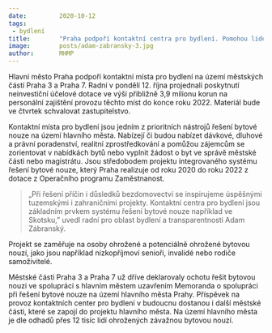 ```yaml
---
date:         2020-10-12
tags:         
 - bydlení
title:        "Praha podpoří kontaktní centra pro bydlení. Pomohou lidem ohroženým bytovou nouzí"
image: 	      posts/adam-zabransky-3.jpg
author:       MHMP
---
```


Hlavní město Praha podpoří kontaktní místa pro bydlení na území městských částí Praha 3 a Praha 7. Radní v pondělí 12. října projednali poskytnutí neinvestiční účelové dotace ve výši přibližně 3,9 milionu korun na personální zajištění provozu těchto míst do konce roku 2022. Materiál bude ve čtvrtek schvalovat zastupitelstvo. 

Kontaktní místa pro bydlení jsou jedním z prioritních nástrojů řešení bytové nouze na území hlavního města. Nabízejí či budou nabízet dávkové, dluhové a právní poradenství, realitní zprostředkování a pomůžou zájemcům se zorientovat v nabídkách bytů nebo vyplnit žádost o byt ve správě městské části nebo magistrátu. Jsou středobodem projektu integrovaného systému řešení bytové nouze, který Praha realizuje od roku 2020 do roku 2022 z dotace z Operačního programu Zaměstnanost.

> „Při řešení příčin i důsledků bezdomovectví se inspirujeme úspěšnými tuzemskými i zahraničními projekty. Kontaktní centra pro bydlení jsou základním prvkem systému řešení bytové nouze například ve Skotsku,” uvedl radní pro oblast bydlení a transparentnosti Adam Zábranský.

Projekt se zaměřuje na osoby ohrožené a potenciálně ohrožené bytovou nouzí, jako jsou například nízkopříjmoví senioři, invalidé nebo rodiče samoživitelé.

Městské části Praha 3 a Praha 7 už dříve deklarovaly ochotu řešit bytovou nouzi ve spolupráci s hlavním městem uzavřením Memoranda o spolupráci při řešení bytové nouze na území hlavního města Prahy. Příspěvek na provoz kontaktních center pro bydlení v budoucnu dostanou i další městské části, které se zapojí do projektu hlavního města. Na území hlavního města je dle odhadů přes 12 tisíc lidí ohrožených závažnou bytovou nouzí.
